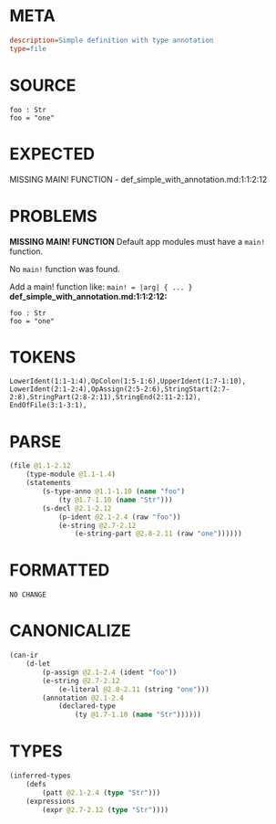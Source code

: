 # META
~~~ini
description=Simple definition with type annotation
type=file
~~~
# SOURCE
~~~roc
foo : Str
foo = "one"
~~~
# EXPECTED
MISSING MAIN! FUNCTION - def_simple_with_annotation.md:1:1:2:12
# PROBLEMS
**MISSING MAIN! FUNCTION**
Default app modules must have a `main!` function.

No `main!` function was found.

Add a main! function like:
`main! = |arg| { ... }`
**def_simple_with_annotation.md:1:1:2:12:**
```roc
foo : Str
foo = "one"
```


# TOKENS
~~~zig
LowerIdent(1:1-1:4),OpColon(1:5-1:6),UpperIdent(1:7-1:10),
LowerIdent(2:1-2:4),OpAssign(2:5-2:6),StringStart(2:7-2:8),StringPart(2:8-2:11),StringEnd(2:11-2:12),
EndOfFile(3:1-3:1),
~~~
# PARSE
~~~clojure
(file @1.1-2.12
	(type-module @1.1-1.4)
	(statements
		(s-type-anno @1.1-1.10 (name "foo")
			(ty @1.7-1.10 (name "Str")))
		(s-decl @2.1-2.12
			(p-ident @2.1-2.4 (raw "foo"))
			(e-string @2.7-2.12
				(e-string-part @2.8-2.11 (raw "one"))))))
~~~
# FORMATTED
~~~roc
NO CHANGE
~~~
# CANONICALIZE
~~~clojure
(can-ir
	(d-let
		(p-assign @2.1-2.4 (ident "foo"))
		(e-string @2.7-2.12
			(e-literal @2.8-2.11 (string "one")))
		(annotation @2.1-2.4
			(declared-type
				(ty @1.7-1.10 (name "Str"))))))
~~~
# TYPES
~~~clojure
(inferred-types
	(defs
		(patt @2.1-2.4 (type "Str")))
	(expressions
		(expr @2.7-2.12 (type "Str"))))
~~~
